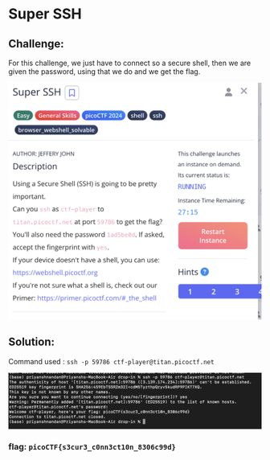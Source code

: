 # Super SSH

## Challenge:

For this challenge, we just have to connect so a secure shell, then we are given the password, using that we do and we get the flag.

![q](images/q3.png)

## Solution:

Command used : ```ssh -p 59786 ctf-player@titan.picoctf.net```


![image](images/a3.png)

### flag: ```picoCTF{s3cur3_c0nn3ct10n_8306c99d}```
